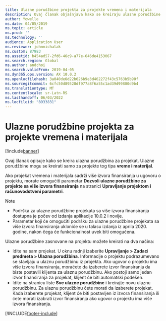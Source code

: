 ```yaml
---
title: Ulazne porudžbine projekta za projekte vremena i materijala
description: Ovaj članak objašnjava kako se kreiraju ulazne porudžbine zasnovane na projektima vremena i materijala.
author: Yowelle
ms.date: 04/05/2019
ms.topic: article
ms.prod: ''
ms.technology: ''
audience: Application User
ms.reviewer: johnmichalak
ms.custom: 87983
ms.assetid: b454ad57-2fd6-46c9-a77e-646de4153067
ms.search.region: Global
ms.author: andchoi
ms.search.validFrom: 2019-04-05
ms.dyn365.ops.version: AX 10.0.2
ms.openlocfilehash: 3a040de6d22b626b9e3d462272f43c5763b5b90f
ms.sourcegitcommit: 6cfc50d89528df977a8f6a55c1ad39d99800d9b4
ms.translationtype: MT
ms.contentlocale: sr-Latn-RS
ms.lasthandoff: 06/03/2022
ms.locfileid: "8933831"
---
```

# <a name="project-sales-orders-for-time-and-material-projects"></a>Ulazne porudžbine projekta za projekte vremena i materijala

[!include[banner](../includes/banner.md)]

Ovaj članak opisuje kako se kreira ulazna porudžbina za projekat. Ulazne porudžbine mogu se kreirati samo za projekte tog tipa **vreme i materijal**.

Ako projekat vremena i materijala sadrži više izvora finansiranja u ugovoru o projektu, morate omogućiti parametar **Dozvoli ulazne porudžbine za projekte sa više izvora finansiranja** na stranici **Upravljanje projektom i računovodstveni parametri**. 

> [!NOTE]
> - Podrška za ulazne porudžbine projekata sa više izvora finansiranja dostupna je počev od izdanja aplikacije 10.0.2 i novije.
> - Parametar koji će omogućiti podršku za ulazne porudžbine projekata sa više izvora finansiranja ukloniće se u talasu izdanja iz aprila 2020. godine, nakon čega će funkcionalnost uvek biti omogućena.

Ulazne porudžbine zasnovane na projektu možete kreirati na dva načina:

- Idite na sam projekat. U oknu radnji izaberite **Upravljanje > Zadaci predmeta > Ulazna porudžbina**. Informacije o projektu podrazumevano se stavljaju u ulaznu porudžbinu iz projekta. Ako ugovor o projektu ima više izvora finansiranja, moraćete da izaberete izvor finansiranja da biste postavili klijenta za ulaznu porudžbinu. Ako postoji samo jedan izvor finansiranja za projekat, klijent će biti automatski podešen.
- Idite na stranicu liste **Sve ulazne porudžbine** i kreirajte novu ulaznu porudžbinu. Za ulaznu porudžbinu ćete morati da izaberete projekat. Kada izaberete projekat, klijent će biti postavljen iz izvora finansiranja ili ćete morati izabrati izvor finansiranja ako ugovor o projektu ima više izvora finansiranja.



[!INCLUDE[footer-include](../includes/footer-banner.md)]